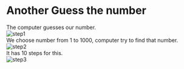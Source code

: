 # Another Guess the number
The computer guesses our number. <br>
![step1](https://i.ibb.co/6W23w4n/agn1.png) <br> 
We choose number from 1 to 1000, computer try to find that number. <br>
![step2](https://i.ibb.co/b59wXq3/agn2.png) <br>
It has 10 steps for this. <br>
![step3](https://i.ibb.co/pwGSvNd/agn3.png) <br>
